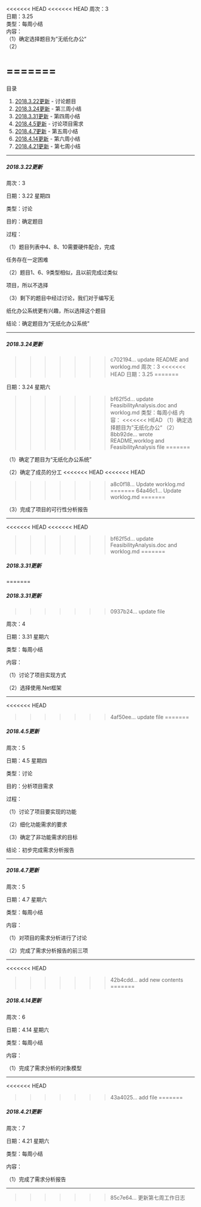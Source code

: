 <<<<<<< HEAD
<<<<<<< HEAD
周次：3  
日期：3.25  
类型：每周小结  
内容：  
（1）确定选择题目为”无纸化办公“  
（2）

=======
=======
目录

1. [2018.3.22更新](#1)          -    讨论题目
2. [2018.3.24更新](#2)          -    第三周小结
3. [2018.3.31更新](#3)          -    第四周小结
4. [2018.4.5更新](#4)           -    讨论项目需求
5. [2018.4.7更新](#5)           -    第五周小结
6. [2018.4.14更新](#6)          -    第六周小结
7. [2018.4.21更新](#7)          -    第七周小结



---

##### <a id="1">2018.3.22更新</a>

周次：3

日期：3.22   星期四

类型：讨论

目的：确定题目

过程：

（1）题目列表中4、8、10需要硬件配合，完成

任务存在一定困难

（2）题目1、6、9类型相似，且以前完成过类似

项目，所以不选择

（3）剩下的题目中经过讨论，我们对于编写无

纸化办公系统更有兴趣，所以选择这个题目

结论：确定题目为“无纸化办公系统”

---

##### <a id="2">2018.3.24更新</a>


>>>>>>> c702194... update README and worklog.md
周次：3
<<<<<<< HEAD
日期：3.25
=======

日期：3.24   星期六

>>>>>>> bf62f5d... update FeasibilityAnalysis.doc and worklog.md
类型：每周小结
内容：
<<<<<<< HEAD
（1）确定选择题目为”无纸化办公“
（2）
>>>>>>> 8bb92de... wrote README,worklog and FeasibilityAnalysis file
=======

（1）确定了题目为“无纸化办公系统”

（2）确定了成员的分工
<<<<<<< HEAD
<<<<<<< HEAD

>>>>>>> a8c0f18... Update worklog.md
=======
>>>>>>> 64a46c1... Update worklog.md
=======

（3）完成了项目的可行性分析报告

---

<<<<<<< HEAD
<<<<<<< HEAD
>>>>>>> bf62f5d... update FeasibilityAnalysis.doc and worklog.md
=======
##### 2018.3.31更新
=======
##### <a id="3">2018.3.31更新</a>
>>>>>>> 0937b24... update file


周次：4

日期：3.31   星期六

类型：每周小结

内容：

（1）讨论了项目实现方式

（2）选择使用.Net框架

---
<<<<<<< HEAD
>>>>>>> 4af50ee... update file
=======

##### <a id="4">2018.4.5更新</a>

周次：5

日期：4.5  星期四

类型：讨论

目的：分析项目需求

过程：

（1）讨论了项目要实现的功能

（2）细化功能需求的要求

（3）确定了非功能需求的目标

结论：初步完成需求分析报告

---

##### <a id="5">2018.4.7更新</a>


周次：5

日期：4.7   星期六

类型：每周小结

内容：

（1）对项目的需求分析进行了讨论

（2）完成了需求分析报告的前三项

---
<<<<<<< HEAD
>>>>>>> 42b4cdd... add new contents
=======

##### <a id="6">2018.4.14更新</a>


周次：6

日期：4.14   星期六

类型：每周小结

内容：

（1）完成了需求分析的对象模型

---
<<<<<<< HEAD
>>>>>>> 43a4025... add file
=======

##### <a id="7">2018.4.21更新</a>


周次：7

日期：4.21   星期六

类型：每周小结

内容：

（1）完成了需求分析报告

---
>>>>>>> 85c7e64... 更新第七周工作日志
